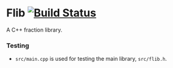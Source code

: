 # Flib [![Build Status](https://travis-ci.org/jackdalton/flib.svg)](https://travis-ci.org/jackdalton/flib)
A C++ fraction library.

### Testing
- `src/main.cpp` is used for testing the main library, `src/flib.h`.
